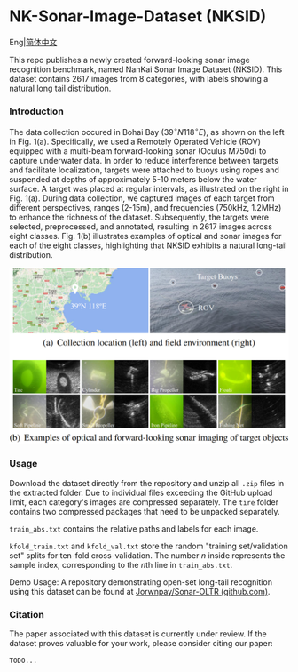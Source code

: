 # NK-Sonar-Image-Dataset (NKSID)
Eng|[简体中文](https://github.com/Jorwnpay/NK-Sonar-Image-Dataset/Readme_zh.md)

This repo publishes a newly created forward-looking sonar image recognition benchmark, named NanKai Sonar Image Dataset (NKSID). This dataset contains 2617 images from 8 categories, with labels showing a natural long tail distribution. 

### Introduction

The data collection occured in Bohai Bay ($39^\circ N 118^\circ E$), as shown on the left in Fig. 1(a). Specifically, we used a Remotely Operated Vehicle (ROV) equipped with a multi-beam forward-looking sonar (Oculus M750d) to capture underwater data. In order to reduce interference between targets and facilitate localization, targets were attached to buoys using ropes and suspended at depths of approximately 5-10 meters below the water surface. A target was placed at regular intervals, as illustrated on the right in Fig. 1(a). During data collection, we captured images of each target from different perspectives, ranges (2-15m), and frequencies (750kHz, 1.2MHz) to enhance the richness of the dataset. Subsequently, the targets were selected, preprocessed, and annotated, resulting in 2617 images across eight classes. Fig. 1(b) illustrates examples of optical and sonar images for each of the eight classes, highlighting that NKSID exhibits a natural long-tail distribution.

<img src="./img/data_info.png" style="zoom:60%;" />

### Usage

Download the dataset directly from the repository and unzip all `.zip` files in the extracted folder. Due to individual files exceeding the GitHub upload limit, each category's images are compressed separately. The `tire` folder contains two compressed packages that need to be unpacked separately.

`train_abs.txt` contains the relative paths and labels for each image.

`kfold_train.txt` and `kfold_val.txt` store the random "training set/validation set" splits for ten-fold cross-validation. The number $n$ inside represents the sample index, corresponding to the $n$th line in `train_abs.txt`.

Demo Usage: A repository demonstrating open-set long-tail recognition using this dataset can be found at [Jorwnpay/Sonar-OLTR (github.com)](https://github.com/Jorwnpay/Sonar-OLTR).

### Citation

The paper associated with this dataset is currently under review. If the dataset proves valuable for your work, please consider citing our paper:

```latex
TODO...
```

